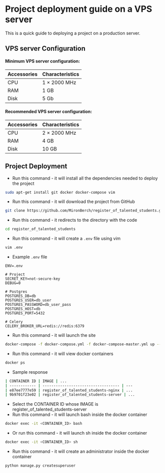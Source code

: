 # Project deployment guide on a VPS server

This is a quick guide to deploying a project on a production server.

## VPS server Configuration

#### Minimum VPS server configuration:
| Accessories | Characteristics |
| ------ | ------ |
| CPU | 1 × 2000 MHz |
| RAM | 1 GB |
| Disk | 5 Gb |

#### Recommended VPS server configuration:
| Accessories | Characteristics |
| ------ | ------ |
| CPU | 2 × 2000 MHz |
| RAM | 4 GB |
| Disk | 10 GB |

## Project Deployment

- Run this command - it will install all the dependencies needed to deploy the project
```sh
sudo apt-get install git docker docker-compose vim
```

- Run this command - it will download the project from GitHub
```sh
git clone https://github.com/MironBerch/register_of_talented_students.git
```

- Run this command - it redirects to the directory with the code
```sh
cd register_of_talented_students
```

- Run this command - it will create a `.env` file using vim
```sh
vim .env
```

- Example `.env` file
```dotenv
ENV=.env

# Project
SECRET_KEY=not-secure-key
DEBUG=0

# Postgres
POSTGRES_DB=db
POSTGRES_USER=db_user
POSTGRES_PASSWORD=db_user_pass
POSTGRES_HOST=db
POSTGRES_PORT=5432

# Celery
CELERY_BROKER_URL=redis://redis:6379
```

- Run this command - it will launch the site
```sh
docker-compose -f docker-compose.yml -f docker-compose-master.yml up --build -d
```

- Run this command - it will view docker containers
```sh
docker ps
```

- Sample response
```sh
| CONTAINER ID | IMAGE | ...
| ------------ | ----------------------------------- | ---
| e87ee7777e59 | register_of_talented_students-nginx | ...
| 9b9701f23e02 | register_of_talented_students-server | ...
```

- Select the CONTAINER ID whose IMAGE is register_of_talented_students-server
- Run this command - it will launch bash inside the docker container
```sh
docker exec -it <CONTAINER_ID> bash
```

- Or run this command - it will launch sh inside the docker container
```sh
docker exec -it <CONTAINER_ID> sh
```

- Run this command - it will create an administrator inside the docker container
```sh
python manage.py createsuperuser
```
